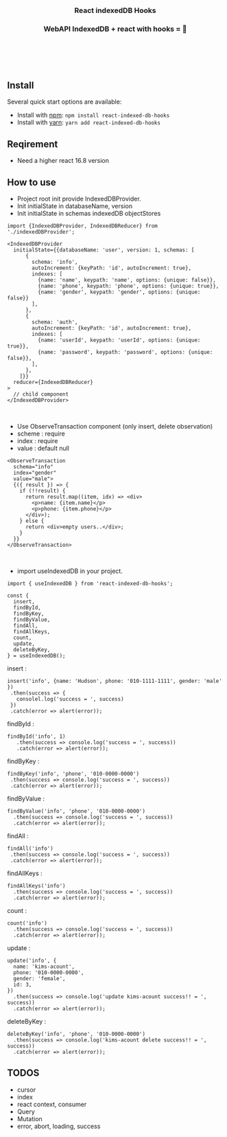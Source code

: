 <br/>
<br/>
<h3 align="center">React indexedDB Hooks</h3>
<h3 align="center">WebAPI IndexedDB + react with hooks = 💖</h3>
<br/>

## 
<br/>

## Install

Several quick start options are available:

- Install with [npm](https://www.npmjs.com/): `npm install react-indexed-db-hooks`
- Install with [yarn](https://yarnpkg.com/): `yarn add react-indexed-db-hooks`

## Reqirement
- Need a higher react 16.8 version

## How to use
- Project root init provide IndexedDBProvider.
- Init initialState in databaseName, version
- Init initialState in schemas indexedDB objectStores 

```
import {IndexedDBProvider, IndexedDBReducer} from './indexedDBProvider';

<IndexedDBProvider
  initialState={{databaseName: 'user', version: 1, schemas: [
      {
        schema: 'info',
        autoIncrement: {keyPath: 'id', autoIncrement: true},
        indexes: [
          {name: 'name', keypath: 'name', options: {unique: false}},
          {name: 'phone', keypath: 'phone', options: {unique: true}},
          {name: 'gender', keypath: 'gender', options: {unique: false}}
        ],
      },
      {
        schema: 'auth',
        autoIncrement: {keyPath: 'id', autoIncrement: true},
        indexes: [
          {name: 'userId', keypath: 'userId', options: {unique: true}},
          {name: 'password', keypath: 'password', options: {unique: false}},
        ],
      },
    ]}}
  reducer={IndexedDBReducer}
>
  // child component
</IndexedDBProvider>
```

<br/>

- Use ObserveTransaction component (only insert, delete observation)
- scheme : require
- index : require
- value : default null
```
<ObserveTransaction
  schema="info"
  index="gender"
  value="male">
  {({ result }) => {
    if (!!result) {
      return result.map((item, idx) => <div>
        <p>name: {item.name}</p>
        <p>phone: {item.phone}</p>
      </div>);
    } else {
      return <div>empty users..</div>;
    }
  }}
</ObserveTransaction>
```

<br/>

- import useIndexedDB in your project.

```
import { useIndexedDB } from 'react-indexed-db-hooks';

const {
  insert,
  findById,
  findByKey,
  findByValue,
  findAll,
  findAllKeys,
  count,
  update,
  deleteByKey,
} = useIndexedDB();

```

insert :
 ```
insert('info', {name: 'Hudson', phone: '010-1111-1111', gender: 'male' })
  .then(success => {
    consolel.log('success = ', success)
  })
  .catch(error => alert(error));
 ```
 
findById :
 ```
findById('info', 1)
    .then(success => console.log('success = ', success))
    .catch(error => alert(error));
 ```

findByKey :
 ```
findByKey('info', 'phone', '010-0000-0000')
  .then(success => console.log('success = ', success))
  .catch(error => alert(error));
 ```

findByValue :
```
findByValue('info', 'phone', '010-0000-0000')
  .then(success => console.log('success = ', success))
  .catch(error => alert(error));
```
 
 findAll :
 ```
 findAll('info')
  .then(success => console.log('success = ', success))
  .catch(error => alert(error));
 ```

findAllKeys :
```
findAllKeys('info')
  .then(success => console.log('success = ', success))
  .catch(error => alert(error));
 ```

count :
```
count('info')
  .then(success => console.log('success = ', success))
  .catch(error => alert(error));
```

update :
```
update('info', {
  name: 'kims-acount',
  phone: '010-0000-0000',
  gender: 'female',
  id: 3,
})
  .then(success => console.log('update kims-acount success!! = ', success))
  .catch(error => alert(error));
```

deleteByKey : 
```
deleteByKey('info', 'phone', '010-0000-0000')
  .then(success => console.log('kims-acount delete success!! = ', success))
  .catch(error => alert(error));
```

## TODOS
- cursor
- index
- react context, consumer
- Query
- Mutation
- error, abort, loading, success

